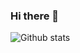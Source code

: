 ### Hi there 👋

![Github stats](https://github-readme-stats.vercel.app/api?username=ranierelm&theme=algolia&show_icons=true&count_private=true)

<!--
**ranierelm/ranierelm** is a ✨ _special_ ✨ repository because its `README.md` (this file) appears on your GitHub profile.

Here are some ideas to get you started:

- 🔭 I’m currently working on ...
- 🌱 I’m currently learning ...
- 👯 I’m looking to collaborate on ...
- 🤔 I’m looking for help with ...
- 💬 Ask me about ...
- 📫 How to reach me: ...
- 😄 Pronouns: ...
- ⚡ Fun fact: ...
-->
